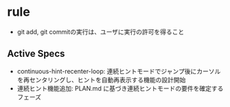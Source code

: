 # rule
- git add, git commitの実行は、ユーザに実行の許可を得ること

## Active Specs
- continuous-hint-recenter-loop: 連続ヒントモードでジャンプ後にカーソルを再センタリングし、ヒントを自動再表示する機能の設計開始
- 連続ヒント機能追加: PLAN.md に基づき連続ヒントモードの要件を確定するフェーズ
